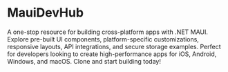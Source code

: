 # MauiDevHub
A one-stop resource for building cross-platform apps with .NET MAUI. Explore pre-built UI components, platform-specific customizations, responsive layouts, API integrations, and secure storage examples. Perfect for developers looking to create high-performance apps for iOS, Android, Windows, and macOS. Clone and start building today!
